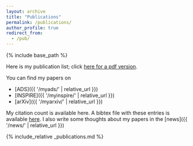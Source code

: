 ```yaml
---
layout: archive
title: "Publications"
permalink: /publications/
author_profile: true
redirect_from:
  - /pub/
---
```


{% include base_path %}


Here is my publication list; click [here for a pdf version](https://github.com/dgerosa/CV/releases/latest/download/DavideGerosa_publist.pdf).

You can find my papers on 
- [ADS]({{ '/myads/' | relative_url }})
- [INSPIRE]({{ '/myinspire/' | relative_url }})
- [arXiv]({{ '/myarxiv/' | relative_url }})

My citation count is available here. A bibtex file with these entries is available [here](https://raw.githubusercontent.com/dgerosa/CV/master/publist.bib). I also write some thoughts about my papers in the [news]({{ '/news/' | relative_url }})



{% include_relative _publications.md %}
